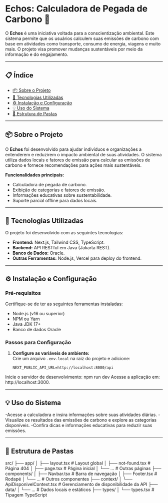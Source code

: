 # Echos: Calculadora de Pegada de Carbono 🌱

O **Echos** é uma iniciativa voltada para a conscientização ambiental. Este sistema permite que os usuários calculem suas emissões de carbono com base em atividades como transporte, consumo de energia, viagens e muito mais. O projeto visa promover mudanças sustentáveis por meio da informação e do engajamento.

---

## 📋 Índice

- [📦 Sobre o Projeto](#-sobre-o-projeto)
- [🚀 Tecnologias Utilizadas](#-tecnologias-utilizadas)
- [⚙️ Instalação e Configuração](#️-instalação-e-configuração)
- [💡 Uso do Sistema](#-uso-do-sistema)
- [📂 Estrutura de Pastas](#-estrutura-de-pastas)

---

## 📦 Sobre o Projeto

O **Echos** foi desenvolvido para ajudar indivíduos e organizações a entenderem e reduzirem o impacto ambiental de suas atividades. O sistema utiliza dados locais e fatores de emissão para calcular as emissões de carbono e fornece recomendações para ações mais sustentáveis.

**Funcionalidades principais:**
- Calculadora de pegada de carbono.
- Exibição de categorias e fatores de emissão.
- Informações educativas sobre sustentabilidade.
- Suporte parcial offline para dados locais.

---

## 🚀 Tecnologias Utilizadas

O projeto foi desenvolvido com as seguintes tecnologias:

- **Frontend:** Next.js, Tailwind CSS, TypeScript.
- **Backend:** API RESTful em Java (Jakarta REST).
- **Banco de Dados:** Oracle.
- **Outras Ferramentas:** Node.js, Vercel para deploy do frontend.

---

## ⚙️ Instalação e Configuração

### Pré-requisitos
Certifique-se de ter as seguintes ferramentas instaladas:
- Node.js (v16 ou superior)
- NPM ou Yarn
- Java JDK 17+
- Banco de dados Oracle

### Passos para Configuração

1. **Configure as variáveis de ambiente:**  
   Crie um arquivo `.env.local` na raiz do projeto e adicione:
   ```env
   NEXT_PUBLIC_API_URL=http://localhost:8080/api
Inicie o servidor de desenvolvimento:
npm run dev
Acesse a aplicação em:
http://localhost:3000.

---

## 💡 Uso do Sistema ##
-Acesse a calculadora e insira informações sobre suas atividades diárias.
-Visualize os resultados das emissões de carbono e explore as categorias disponíveis.
-Confira dicas e informações educativas para reduzir suas emissões.

---

## 📂 Estrutura de Pastas ##
src/
├── app/
│   ├── layout.tsx       # Layout global
│   ├── not-found.tsx    # Página 404
│   ├── page.tsx         # Página inicial
│   └── ...              # Outras páginas
├── components/
│   ├── Navbar.tsx       # Barra de navegação
│   ├── Footer.tsx       # Rodapé
│   └── ...              # Outros componentes
├── context/
│   └── ApiDisponivelContext.tsx # Gerenciamento de disponibilidade da API
├── data/
│   └── ...              # Dados locais e estáticos
├── types/
│   └── types.tsx        # Tipagem TypeScript
